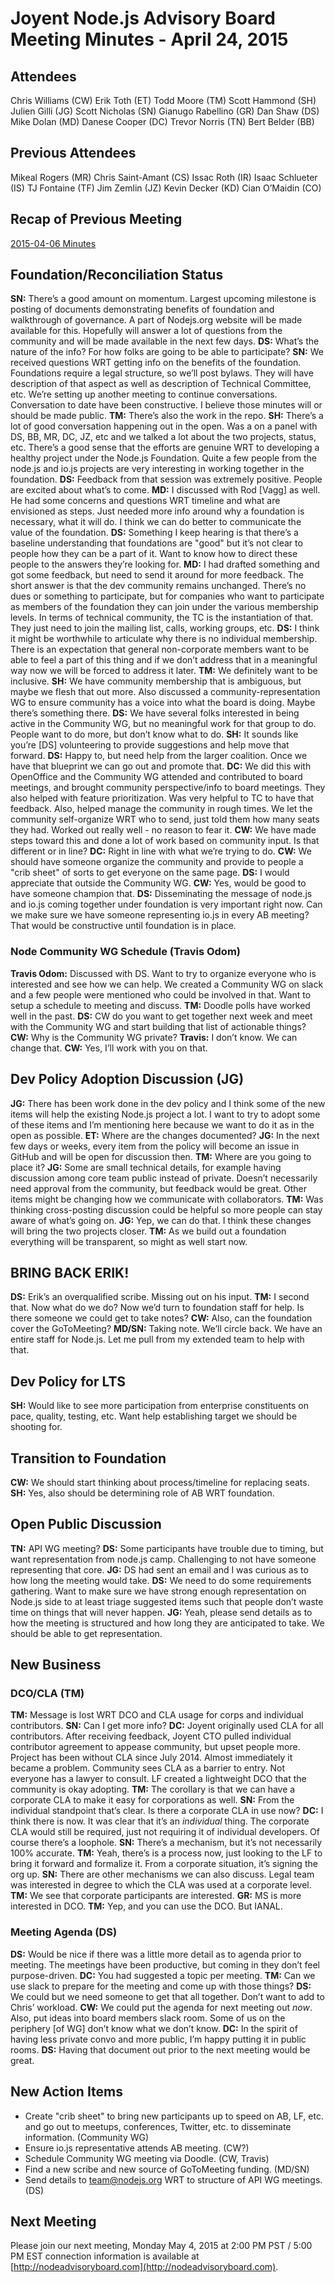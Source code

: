 # Joyent Node.js Advisory Board Meeting Minutes - April 24, 2015

## Attendees
Chris Williams (CW)
Erik Toth (ET)
Todd Moore (TM)
Scott Hammond (SH)
Julien Gilli (JG)
Scott Nicholas (SN)
Gianugo Rabellino (GR)
Dan Shaw (DS)
Mike Dolan (MD)
Danese Cooper (DC)
Trevor Norris (TN)
Bert Belder (BB)

## Previous Attendees
Mikeal Rogers (MR)
Chris Saint-Amant (CS)
Issac Roth (IR)
Isaac Schlueter (IS)
TJ Fontaine (TF)
Jim Zemlin (JZ)
Kevin Decker (KD)
Cian O’Maidin (CO)



## Recap of Previous Meeting
[2015-04-06 Minutes](https://github.com/joyent/nodejs-advisory-board/blob/7322ad43daaaeedc31dba562501692d566c8b6b4/meetings/2015-04-06/minutes.md)

## Foundation/Reconciliation Status
**SN:** There’s a good amount on momentum. Largest upcoming milestone is posting of documents demonstrating benefits of foundation and walkthrough of governance. A part of Nodejs.org website will be made available for this. Hopefully will answer a lot of questions from the community and will be made available in the next few days.
**DS:** What’s the nature of the info? For how folks are going to be able to participate?
**SN:** We received questions WRT getting info on the benefits of the foundation. Foundations require a legal structure, so we’ll post bylaws. They will have description of that aspect as well as description of Technical Committee, etc. We’re setting up another meeting to continue conversations. Conversation to date have been constructive. I believe those minutes will or should be made public.
**TM:** There’s also the work in the repo.
**SH:** There’s a lot of good conversation happening out in the open. Was a on a panel with DS, BB, MR, DC, JZ, etc and we talked a lot about the two projects, status, etc. There’s a good sense that the efforts are genuine WRT to developing a healthy project under the Node.js Foundation. Quite a few people from the node.js and io.js projects are very interesting in working together in the foundation.
**DS:** Feedback from that session was extremely positive. People are excited about what’s to come.
**MD:** I discussed with Rod [Vagg] as well. He had some concerns and questions WRT timeline and what are envisioned as steps. Just needed more info around why a foundation is necessary, what it will do. I think we can do better to communicate the value of the foundation.
**DS:** Something I keep hearing is that there’s a baseline understanding that foundations are "good" but it’s not clear to people how they can be a part of it. Want to know how to direct these people to the answers they’re looking for.
**MD:** I had drafted something and got some feedback, but need to send it around for more feedback. The short answer is that the dev community remains unchanged. There’s no dues or something to participate, but for companies who want to participate as members of the foundation they can join under the various membership levels. In terms of technical community, the TC is the instantiation of that. They just need to join the mailing list, calls, working groups, etc.
**DS:** I think it might be worthwhile to articulate why there is no individual membership. There is an expectation that general non-corporate members want to be able to feel a part of this thing and if we don’t address that in a meaningful way now we will be forced to address it later.
**TM:** We definitely want to be inclusive.
**SH:** We have community membership that is ambiguous, but maybe we flesh that out more. Also discussed a community-representation WG to ensure community has a voice into what the board is doing. Maybe there’s something there.
**DS:** We have several folks interested in being active in the Community WG, but no meaningful work for that group to do. People want to do more, but don’t know what to do.
**SH:** It sounds like you’re [DS] volunteering to provide suggestions and help move that forward.
**DS:** Happy to, but need help from the larger coalition. Once we have that blueprint we can go out and promote that.
**DC:** We did this with OpenOffice and the Community WG attended and contributed to board meetings, and brought community perspective/info to board meetings. They also helped with feature prioritization. Was very helpful to TC to have that feedback. Also, helped manage the community in rough times. We let the community self-organize WRT who to send, just told them how many seats they had. Worked out really well - no reason to fear it.
**CW:** We have made steps toward this and done a lot of work based on community input. Is that different or in line?
**DC:** Right in line with what we’re trying to do.
**CW:** We should have someone organize the community and provide to people a "crib sheet" of sorts to get everyone on the same page.
**DS:** I would appreciate that outside the Community WG.
**CW:** Yes, would be good to have someone champion that.
**DS:** Disseminating the message of node.js and io.js coming together under foundation is very important right now. Can we make sure we have someone representing io.js in every AB meeting? That would be constructive until foundation is in place.

### Node Community WG Schedule (Travis Odom)
**Travis Odom:** Discussed with DS. Want to try to organize everyone who is interested and see how we can help. We created a Community WG on slack and a few people were mentioned who could be involved in that. Want to setup a schedule to meeting and discuss.
**TM:** Doodle polls have worked well in the past.
**DS:** CW do you want to get together next week and meet with the Community WG and start building that list of actionable things?
**CW:** Why is the Community WG private?
**Travis:** I don’t know. We can change that.
**CW:** Yes, I’ll work with you on that.

## Dev Policy Adoption Discussion (JG)
**JG:** There has been work done in the dev policy and I think some of the new items will help the existing Node.js project a lot. I want to try to adopt some of these items and I’m mentioning here because we want to do it as in the open as possible.
**ET:** Where are the changes documented?
**JG:** In the next few days or weeks, every item from the policy will become an issue in GitHub and will be open for discussion then.
**TM:** Where are you going to place it?
**JG:** Some are small technical details, for example having discussion among core team public instead of private. Doesn’t necessarily need approval from the community, but feedback would be great. Other items might be changing how we communicate with collaborators.
**TM:** Was thinking cross-posting discussion could be helpful so more people can stay aware of what’s going on.
**JG:** Yep, we can do that. I think these changes will bring the two projects closer.
**TM:** As we build out a foundation everything will be transparent, so might as well start now.

## BRING BACK ERIK!
**DS:** Erik’s an overqualified scribe. Missing out on his input.
**TM:** I second that. Now what do we do? Now we’d turn to foundation staff for help. Is there someone we could get to take notes?
**CW:** Also, can the foundation cover the GoToMeeting?
**MD/SN:** Taking note. We’ll circle back. We have an entire staff for Node.js. Let me pull from my extended team to help with that.

## Dev Policy for LTS
**SH:** Would like to see more participation from enterprise constituents on pace, quality, testing, etc. Want help establishing target we should be shooting for.

## Transition to Foundation
**CW:** We should start thinking about process/timeline for replacing seats.
**SH:** Yes, also should be determining role of AB WRT foundation.

## Open Public Discussion
**TN:** API WG meeting?
**DS:** Some participants have trouble due to timing, but want representation from node.js camp. Challenging to not have someone representing that core.
**JG:** DS had sent an email and I was curious as to how long the meeting would take.
**DS:** We need to do some requirements gathering. Want to make sure we have strong enough representation on Node.js side to at least triage suggested items such that people don’t waste time on things that will never happen.
**JG:** Yeah, please send details as to how the meeting is structured and how long they are anticipated to take. We should be able to get representation.


## New Business

### DCO/CLA (TM)
**TM:** Message is lost WRT DCO and CLA usage for corps and individual contributors.
**SN:** Can I get more info?
**DC:** Joyent originally used CLA for all contributors. After receiving feedback, Joyent CTO pulled individual contributor agreement to appease community, but upset people more. Project has been without CLA since July 2014. Almost immediately it became a problem. Community sees CLA as a barrier to entry. Not everyone has a lawyer to consult. LF created a lightweight DCO that the community is okay adopting.
**TM:** The corollary is that we can have a corporate CLA to make it easy for corporations as well.
**SN:** From the individual standpoint that’s clear. Is there a corporate CLA in use now?
**DC:** I think there is now. It was clear that it’s an _individual_ thing. The corporate CLA would still be required, just not requiring it of individual developers. Of course there’s a loophole.
**SN:** There’s a mechanism, but it’s not necessarily 100% accurate.
**TM:** Yeah, there’s is a process now, just looking to the LF to bring it forward and formalize it. From a corporate situation, it’s signing the org up.
**SN:** There are other mechanisms we can also discuss. Legal team was interested in degree to which the CLA was used at a corporate level.
**TM:** We see that corporate participants are interested.
**GR:** MS is more interested in DCO.
**TM:** Yep, and you can use the DCO. But IANAL.

### Meeting Agenda (DS)
**DS:** Would be nice if there was a little more detail as to agenda prior to meeting. The meetings have been productive, but coming in they don’t feel purpose-driven.
**DC:** You had suggested a topic per meeting.
**TM:** Can we use slack to prepare for the meeting and come up with those things?
**DS:** We could but we need someone to get that all together. Don’t want to add to Chris’ workload.
**CW:** We could put the agenda for next meeting out _now_. Also, put ideas into board members slack room. Some of us on the periphery [of WG] don’t know what we don’t know.
**DC:** In the spirit of having less private convo and more public, I’m happy putting it in public rooms.
**DS:** Having that document out prior to the next meeting would be great.


## New Action Items
- Create "crib sheet" to bring new participants up to speed on AB, LF, etc. and go out to meetups, conferences, Twitter, etc. to disseminate information. (Community WG)
- Ensure io.js representative attends AB meeting. (CW?)
- Schedule Community WG meeting via Doodle. (CW, Travis)
- Find a new scribe and new source of GoToMeeting funding. (MD/SN)
- Send details to team@nodejs.org WRT to structure of API WG meetings. (DS)




## Next Meeting
Please join our next meeting, Monday May 4, 2015 at 2:00 PM PST / 5:00 PM EST connection information is available at [http://nodeadvisoryboard.com](http://nodeadvisoryboard.com).
